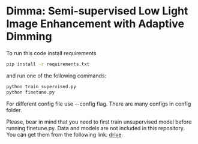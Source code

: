 # Dimma: Semi-supervised Low Light Image Enhancement with Adaptive Dimming

To run this code install requirements 
```bash
pip install -r requirements.txt
```
and run one of the following commands:

```bash
python train_supervised.py
python finetune.py
```
For different config file use --config flag. There are many configs in config folder.

Please, bear in mind that you need to first train unsupervised model before running finetune.py. Data and models are not included in this repository. You can get them from the following link: [drive](https://drive.google.com/drive/folders/1mobXx1HI8BS-C8_-U-EHNvbMEPCoGIUK?usp=sharing).
